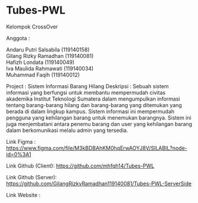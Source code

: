 # Tubes-PWL

Kelompok CrossOver

Anggota : 

Andaru Putri Salsabila (119140158) <br>
Gilang Rizky Ramadhan (119140081) <br>
Hafizh Londata (119140049) <br>
Iva Maulida Rahmawati (119140034) <br>
Muhammad Faqih (119140012) <br>

Project : Sistem Informasi Barang Hilang
Deskripsi : Sebuah sistem informasi yang berfungsi untuk membantu mempermudah civitas akademika Institut Teknologi Sumatera dalam mengumpulkan informasi  tentang barang-barang hilang dan barang-barang yang ditemukan yang berada di dalam lingkup kampus. Sistem informasi ini mempermudah pengguna yang kehilangan barang untuk menemukan barangnya. Sistem ini juga menjembatani antara penemu barang dan user yang kehilangan barang dalam berkomunikasi melalu admin yang tersedia.

Link Figma :
https://www.figma.com/file/M3kBDBAhKM0hqErwAOYJ8V/SILABIL?node-id=0%3A1

Link Github (Client):
https://github.com/mhfqh14/Tubes-PWL

Link Github (Server):
https://github.com/GilangRizkyRamadhan119140081/Tubes-PWL-ServerSide

Link Website : 
